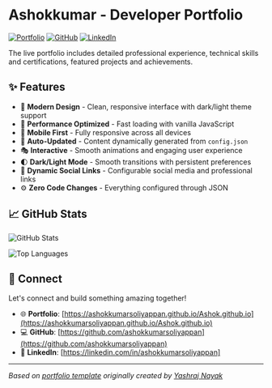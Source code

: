# Ashokkumar - Developer Portfolio

<div align="left">
  
[![Portfolio](https://img.shields.io/badge/🌐_Visit_Portfolio-Live-brightgreen?style=for-the-badge)](https://ashokkumarsoliyappan.github.io/Ashok.github.io)
[![GitHub](https://img.shields.io/badge/GitHub-Profile-181717?style=for-the-badge&logo=github)](https://github.com/ashokkumarsoliyappan)
[![LinkedIn](https://img.shields.io/badge/LinkedIn-Connect-0A66C2?style=for-the-badge&logo=linkedin)](undefined)

</div>

The live portfolio includes detailed professional experience, technical skills and certifications, featured projects and achievements.

## ✨ Features

- 🎨 **Modern Design** - Clean, responsive interface with dark/light theme support
- 🚀 **Performance Optimized** - Fast loading with vanilla JavaScript
- 📱 **Mobile First** - Fully responsive across all devices
- 🔄 **Auto-Updated** - Content dynamically generated from `config.json`
- 🎭 **Interactive** - Smooth animations and engaging user experience
- 🌓 **Dark/Light Mode** - Smooth transitions with persistent preferences
- 🔗 **Dynamic Social Links** - Configurable social media and professional links
- ⚙️ **Zero Code Changes** - Everything configured through JSON

## 📈 GitHub Stats

<div align="left">

![GitHub Stats](https://github-readme-stats.vercel.app/api?username=ashokkumarsoliyappan&theme=dark&hide_border=true&include_all_commits=true&count_private=true)

![Top Languages](https://github-readme-stats.vercel.app/api/top-langs/?username=ashokkumarsoliyappan&theme=dark&hide_border=true&include_all_commits=true&count_private=true&layout=compact)

</div>

## 🤝 Connect

Let's connect and build something amazing together!

- 🌐 **Portfolio**: [https://ashokkumarsoliyappan.github.io/Ashok.github.io](https://ashokkumarsoliyappan.github.io/Ashok.github.io)
- 💻 **GitHub**: [https://github.com/ashokkumarsoliyappan](https://github.com/ashokkumarsoliyappan)
- 🔗 **LinkedIn**: [https://linkedin.com/in/ashokkumarsoliyappan]

---

*Based on [portfolio template](https://github.com/yashrajnayak/developer-portfolio) originally created by [Yashraj Nayak](https://github.com/yashrajnayak)*
